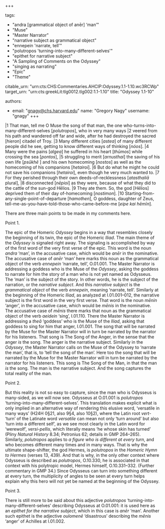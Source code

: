 +++

tags:
- "andra [grammatical object of anēr] ‘man’"
- "Muse"
- "Master Narrator"
- "narrative subject as grammatical object"
- "ennepein &#39;narrate, tell&#39;"
- "polutropos &#39;turning-into-many-different-selves&#39;"
- "epithet for narrative subject"
- "A Sampling of Comments on the Odyssey"
- "singing as narrating"
- "Epic"
- "Theme"

citable_urn: "urn:cts:CHS:Commentaries.AHCIP:Odyssey.1.1-1.10.wc3RCWp"
target_urn: "urn:cts:greekLit:tlg0012.tlg002:1.1-1.10"
title: "Odyssey 1.1-10"

authors:
- email: "gnagy@chs.harvard.edu"
  name: "Gregory Nagy"
  username: "gnagy"
+++

<p>|1 That man, tell me O Muse the song of that man, the one who-turns-into-many-different-selves [<em>polutropos</em>], who in very many ways |2 veered from his path and wandered off far and wide, after he had destroyed the sacred [<em>hieron</em>] citadel of Troy. |3 Many different cities [<em>astea</em>] of many different people did he see, getting to know different ways of thinking [<em>nóos</em>]. |4 Many were the pains [<em>algea</em>] he suffered in his heart [<em>thūmos</em>] while crossing the sea [<em>pontos</em>], |5 struggling to merit [<em>arnusthai</em>] the saving of his own life [<em>psūkhē</em> ] and his own homecoming [<em>nostos</em>] as well as the homecoming of his companions [<em>hetairoi</em>]. |6 But do what he might he could not save his companions [<em>hetairoi</em>], even though he very much wanted to. |7 For they perished through their own deeds-of-recklessness [<em>atasthaliā</em> plural], |8 disconnected [<em>nēpioi</em>] as they were, because of what they did to the cattle of the sun-god Hēlios. |9 They ate them. So, the god [Hēlios] deprived them of their day of-homecoming [<em>nostimon</em>]. |10 Starting-from-any-single-point-of-departure [<em>hamothen</em>], O goddess, daughter of Zeus, tell-me-as-you-have-told-those-who-came-before-me [<em>eipe kai hēmīn</em>].</p><p>There are three main points to be made in my comments here.</p><p>Point 1.</p><p>The epic of the Homeric <em>Odyssey</em> begins in a way that resembles closely the beginning of its twin, the epic of the Homeric <em>Iliad</em>. The main theme of the <em>Odyssey</em> is signaled right away. The signaling is accomplished by way of the first word of the very first verse of the epic. This word is the noun <em>andra</em> ‘man’, in the accusative case, which would be <em>anēr</em> in the nominative. The accusative case of <em>anēr</em> ‘man’ here marks this noun as the grammatical object of the verb <em>ennepein</em> ‘narrate, tell’, O.01.001. The Master Narrator is addressing a goddess who is the Muse of the <em>Odyssey</em>, asking the goddess to narrate for him the story of a man who is not yet named as Odysseus. The ‘man’ is the subject of the story. In other words, he is the subject of the narration, or the <em>narrative subject</em>. And this <em>narrative subject</em> is the<em> grammatical object</em> of the verb <em>ennepein</em>, meaning ‘narrate, tell’. Similarly at the beginning of the Homeric <em>Iliad</em>, as analyzed at I.01.001–012, the narrative subject is the first word in the very first verse. That word is the noun <em>mēnin</em> ‘anger’, in the accusative case, which would be <em>mēnis</em> in the nominative. The accusative case of <em>mēnis</em> there marks that noun as the grammatical object of the verb <em>aeidein</em> ‘sing’, I.01.110. There the Master Narrator is addressing a <em>theā</em> ‘goddess’ who is the Muse of the <em>Iliad</em>, asking that goddess to sing for him that anger, I.01.001. The song that will be narrated by the Muse for the Master Narrator will in turn be narrated by the narrator for his listeners. That song is The Song of the Anger, in the sense that the anger <em>is</em> the song. The anger is the narrative subject. Similarly in the <em>Odyssey</em>, the Master Narrator calls on the Muse of the Odyssey to ‘narrate the man’, that is, to ‘tell the song of the man’. Here too the song that will be narrated by the Muse for the Master Narrator will in turn be narrated by the narrator for his listeners. This song is The Song of the Man, in that the man <em>is</em> the song. The man is the narrative subject. And the song captures the total reality of the man. </p><p>Point 2.</p><p>But this reality is not so easy to capture, since the man who is Odysseus is many-sided, as we will now see. Odysseus at O.01.001 is <em>polutropos</em> ‘turning-into-many-different-selves’. This translation makes explicit what is only implied in an alternative way of rendering this elusive word, ‘versatile in many ways’ (H24H 0§21, also 9§4, also 10§2), where the Latin root <em>vert</em>- ‘turn’ of the Latinate word <em>versatile</em> can mean not only ‘turn around’ but also ‘turn into a different self’, as we see most clearly in the Latin word for ‘werewolf’, <em>versi</em>-<em>pellis</em>, which literally means ‘he whose skin has turned’ (Pliny <em>Natural History</em> 8.34; Petronius 62; details in GMP 264–265). Similarly, <em>polutropos</em> applies to <em>a figure who is different at every turn</em>, and who becomes different many times and in many ways. That is why the ultimate shape-shifter, the god Hermes, is <em>polutropos</em> in the <em>Homeric Hymn to Hermes</em> (verses 13, 439). And that is why, in the only other context where Odysseus is described as <em>polutropos</em>, O.10.330, he is associated in that context with his polytropic model, Hermes himself, O.10.331–332. (Further commentary in GMP 34.) Since Odysseus can turn into something different at every turn, the multiplicity of angles to be seen at every turn helps explain why this hero will not yet be named at the beginning of the Odyssey. </p><p>Point 3.</p><p>There is still more to be said about this adjective <em>polutropos</em> ‘turning-into-many-different-selves’ describing Odysseus at O.01.001: it is used here as an <em>epithet for the narrative subject</em>, which in this case is <em>anēr</em> ‘man’. Another such epithet is the adjective <em>oulomenē</em> ‘disastrous’ describing the <em>mēnis</em> ‘anger’ of Achilles at I.01.002. </p>